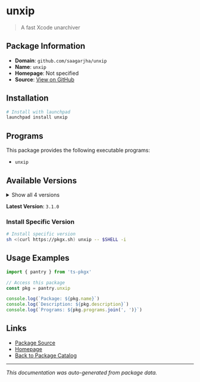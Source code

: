 # unxip

> A fast Xcode unarchiver

## Package Information

- **Domain**: `github.com/saagarjha/unxip`
- **Name**: `unxip`
- **Homepage**: Not specified
- **Source**: [View on GitHub](https://github.com/pkgxdev/pantry/tree/main/projects/github.com/saagarjha/unxip/package.yml)

## Installation

```bash
# Install with launchpad
launchpad install unxip
```

## Programs

This package provides the following executable programs:

- `unxip`

## Available Versions

<details>
<summary>Show all 4 versions</summary>

- `3.1.0`, `3.0.0`, `2.2.0`, `2.1.0`

</details>

**Latest Version**: `3.1.0`

### Install Specific Version

```bash
# Install specific version
sh <(curl https://pkgx.sh) unxip -- $SHELL -i
```

## Usage Examples

```typescript
import { pantry } from 'ts-pkgx'

// Access this package
const pkg = pantry.unxip

console.log(`Package: ${pkg.name}`)
console.log(`Description: ${pkg.description}`)
console.log(`Programs: ${pkg.programs.join(', ')}`)
```

## Links

- [Package Source](https://github.com/pkgxdev/pantry/tree/main/projects/github.com/saagarjha/unxip/package.yml)
- [Homepage](#)
- [Back to Package Catalog](../package-catalog.md)

---

*This documentation was auto-generated from package data.*
